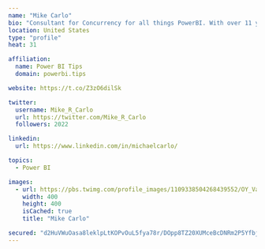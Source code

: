 ```yaml
---
name: "Mike Carlo"
bio: "Consultant for Concurrency for all things PowerBI. With over 11 years of data experience I'm making waves by deploying PowerBI into local Milwaukee Companies."
location: United States
type: "profile"
heat: 31

affiliation:
  name: Power BI Tips
  domain: powerbi.tips

website: https://t.co/Z3zO6dilSk

twitter:
  username: Mike_R_Carlo
  url: https://twitter.com/Mike_R_Carlo
  followers: 2022

linkedin:
  url: https://www.linkedin.com/in/michaelcarlo/

topics:
  - Power BI

images:
  - url: https://pbs.twimg.com/profile_images/1109338504268439552/OY_Va867_400x400.jpg
    width: 400
    height: 400
    isCached: true
    title: "Mike Carlo"

secured: "d2HuVWuOasa8leklpLtKOPvOuL5fya78r/DOpp8TZ20XUMceBcDNRm2P5YfbjuobsDe69q7Ct00YtJ47W1JzmQX9q0zdr2fAOpJH40GjZ3BDRi0P+7S+IOJ5w1MA2M9U7UaCpMOhZt0vhiUYAtpsnT1dx1IrLMTn87GSyrq/3ZpGfqpYjDAKRzXX2uJ5Q+7udRUACXxzRBfgN7eIr6EPceoBYOQDWgXw2tI5JvkVf0+6ozbcD8uJMm/C7sHPb7EO/Sjjzndinbm8QhYvLkZXphQ6i5B1/B/r4BJ2VXgm0JbH86m4FLRrO07ybhwkYIhsl+pinj/jxubMGK/S/RPg3x9FpUjJMdNwMdueIm1o8BeU8XX/xIC3H9ehAX7o3z9Uu0NH3od/dDP/QDnf2dSoJsSRGv4fmxG6IWHz4y8nAC4=;AgaxZj3TcJKupmRsu3I7SA=="
---
```


